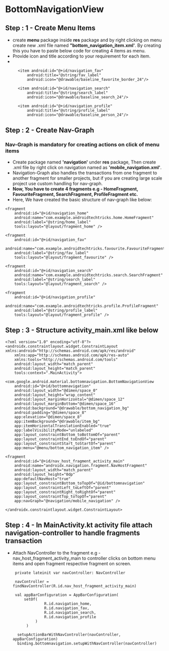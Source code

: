 # BottomNavigationView

## **Step : 1 -** Create Menu Items
- create **menu** package inside **res** package and by right clicking on menu create new .xml file named **"bottom_navigation_item.xml'**. By creating this you have to paste below code for creating 4 items as menu.
- Provide icon and title according to your requirement for each item.
- 
<?xml version="1.0" encoding="utf-8"?>
<menu xmlns:android="http://schemas.android.com/apk/res/android">
    <item android:id="@+id/navigation_home"
        android:title="@string/home_label"
        android:icon="@drawable/baseline_home_24"/>

    <item android:id="@+id/navigation_fav"
        android:title="@string/fav_label"
        android:icon="@drawable/baseline_favorite_border_24"/>

    <item android:id="@+id/navigation_search"
        android:title="@string/search_label"
        android:icon="@drawable/baseline_search_24"/>

    <item android:id="@+id/navigation_profile"
        android:title="@string/profile_label"
        android:icon="@drawable/baseline_person_24"/>
</menu>

## **Step : 2 -** Create Nav-Graph
### Nav-Graph is mandatory for creating actions on click of menu items
- Create package named **'navigation'** under **res** package,
  Then create .xml file by right click on navigation named as **'mobile_navigation.xml'**.
- Navigation-Graph also handles the transactions from one fragment to another fragment for smaller projects, but if you are creating large scale project use custom
  handling for nav-graph.
- **Now, You have to create 4 fragments e.g - HomeFragment, FavouriteFragment, SearchFragment, ProfileFragment etc.**
- Here, We have created the basic structure of nav-graph like below:

<?xml version="1.0" encoding="utf-8"?>
<navigation xmlns:android="http://schemas.android.com/apk/res/android"
    xmlns:app="http://schemas.android.com/apk/res-auto"
    xmlns:tools="http://schemas.android.com/tools"
    android:id="@+id/mobile_navigation"
    app:startDestination="@+id/navigation_home">

    <fragment
        android:id="@+id/navigation_home"
        android:name="com.example.androidtechtricks.home.HomeFragment"
        android:label="@string/home_label"
        tools:layout="@layout/fragment_home" />

    <fragment
        android:id="@+id/navigation_fav"
        android:name="com.example.androidtechtricks.favourite.FavouriteFragment"
        android:label="@string/fav_label"
        tools:layout="@layout/fragment_favourite" />

    <fragment
        android:id="@+id/navigation_search"
        android:name="com.example.androidtechtricks.search.SearchFragment"
        android:label="@string/search_label"
        tools:layout="@layout/fragment_search" />

    <fragment
        android:id="@+id/navigation_profile"
        android:name="com.example.androidtechtricks.profile.ProfileFragment"
        android:label="@string/profile_label"
        tools:layout="@layout/fragment_profile" />

</navigation>

## **Step : 3 -** Structure **activity_main.xml** like below

    <?xml version="1.0" encoding="utf-8"?>
    <androidx.constraintlayout.widget.ConstraintLayout xmlns:android="http://schemas.android.com/apk/res/android"
        xmlns:app="http://schemas.android.com/apk/res-auto"
        xmlns:tools="http://schemas.android.com/tools"
        android:layout_width="match_parent"
        android:layout_height="match_parent"
        tools:context=".MainActivity">

    <com.google.android.material.bottomnavigation.BottomNavigationView
        android:id="@+id/bottomnavigation"
        android:layout_width="@dimen/space_0"
        android:layout_height="wrap_content"
        android:layout_marginHorizontal="@dimen/space_12"
        android:layout_marginBottom="@dimen/space_16"
        android:background="@drawable/bottom_navigation_bg"
        android:padding="@dimen/space_8"
        app:elevation="@dimen/space_8"
        app:itemBackground="@drawable/item_bg"
        app:itemHorizontalTranslationEnabled="true"
        app:labelVisibilityMode="unlabeled"
        app:layout_constraintBottom_toBottomOf="parent"
        app:layout_constraintEnd_toEndOf="parent"
        app:layout_constraintStart_toStartOf="parent"
        app:menu="@menu/bottom_navigation_item" />

    <fragment
        android:id="@+id/nav_host_fragment_activity_main"
        android:name="androidx.navigation.fragment.NavHostFragment"
        android:layout_width="match_parent"
        android:layout_height="0dp"
        app:defaultNavHost="true"
        app:layout_constraintBottom_toTopOf="@id/bottomnavigation"
        app:layout_constraintLeft_toLeftOf="parent"
        app:layout_constraintRight_toRightOf="parent"
        app:layout_constraintTop_toTopOf="parent"
        app:navGraph="@navigation/mobile_navigation" />

    </androidx.constraintlayout.widget.ConstraintLayout>

## **Step : 4 -** In **MainActivity.kt** activity file attach navigation-controller to handle fragments transaction 
- Attach NavController to the fragment e.g - nav_host_fragment_activity_main to controller clicks on bottom menu items and open fragment respective fragment on screen.

       private lateinit var navController: NavController
       
       navController = findNavController(R.id.nav_host_fragment_activity_main)

       val appBarConfiguration = AppBarConfiguration(
           setOf(
                    R.id.navigation_home,
                    R.id.navigation_fav,
                    R.id.navigation_search,
                    R.id.navigation_profile
                )
            )
         
        setupActionBarWithNavController(navController, appBarConfiguration)
        binding.bottomnavigation.setupWithNavController(navController)
